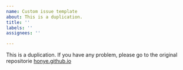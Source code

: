 ```yaml
---
name: Custom issue template
about: This is a duplication.
title: ''
labels: ''
assignees: ''

---
```


This is a duplication. If you have any problem, please go to the original repositorie [honye.github.io](https://github.com/honye/honye.github.io)
